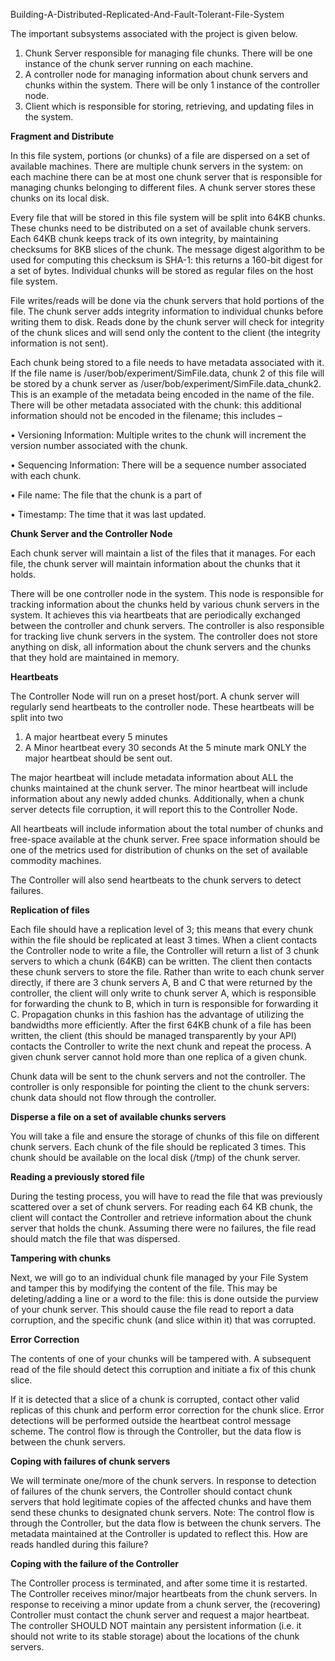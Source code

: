 Building-A-Distributed-Replicated-And-Fault-Tolerant-File-System

The important subsystems associated with the project is given below.

  1. Chunk Server responsible for managing file chunks. There will be one instance of the chunk
     server running on each machine.
  2. A controller node for managing information about chunk servers and chunks within the system.
     There will be only 1 instance of the controller node.
  3. Client which is responsible for storing, retrieving, and updating files in the system.

**Fragment and Distribute**

In this file system, portions (or chunks) of a file are dispersed on a set of available machines. There
are multiple chunk servers in the system: on each machine there can be at most one chunk server that
is responsible for managing chunks belonging to different files. A chunk server stores these chunks on
its local disk.

Every file that will be stored in this file system will be split into 64KB chunks. These chunks need to be
distributed on a set of available chunk servers. Each 64KB chunk keeps track of its own integrity, by
maintaining checksums for 8KB slices of the chunk. The message digest algorithm to be used for
computing this checksum is SHA-1: this returns a 160-bit digest for a set of bytes. Individual chunks
will be stored as regular files on the host file system.

File writes/reads will be done via the chunk servers that hold portions of the file. The chunk server adds
integrity information to individual chunks before writing them to disk. Reads done by the chunk server
will check for integrity of the chunk slices and will send only the content to the client (the integrity
information is not sent).

Each chunk being stored to a file needs to have metadata associated with it. If the file name is
/user/bob/experiment/SimFile.data, chunk 2 of this file will be stored by a chunk server as
/user/bob/experiment/SimFile.data_chunk2. This is an example of the metadata being encoded in
the name of the file. There will be other metadata associated with the chunk: this additional information
should not be encoded in the filename; this includes –

  • Versioning Information: Multiple writes to the chunk will increment the version number
    associated with the chunk.
    
  • Sequencing Information: There will be a sequence number associated with each chunk.
  
  • File name: The file that the chunk is a part of
  
  • Timestamp: The time that it was last updated.
  

**Chunk Server and the Controller Node**

Each chunk server will maintain a list of the files that it manages. For each file, the chunk server will
maintain information about the chunks that it holds.

There will be one controller node in the system. This node is responsible for tracking information about
the chunks held by various chunk servers in the system. It achieves this via heartbeats that are
periodically exchanged between the controller and chunk servers. The controller is also responsible for
tracking live chunk servers in the system. The controller does not store anything on disk, all information
about the chunk servers and the chunks that they hold are maintained in memory.

**Heartbeats**

The Controller Node will run on a preset host/port. A chunk server will regularly send heartbeats to the
controller node. These heartbeats will be split into two
  1. A major heartbeat every 5 minutes
  2. A Minor heartbeat every 30 seconds
At the 5 minute mark ONLY the major heartbeat should be sent out.

The major heartbeat will include metadata information about ALL the chunks maintained at the chunk
server. The minor heartbeat will include information about any newly added chunks. Additionally, when
a chunk server detects file corruption, it will report this to the Controller Node.

All heartbeats will include information about the total number of chunks and free-space available at the
chunk server. Free space information should be one of the metrics used for distribution of chunks on
the set of available commodity machines.

The Controller will also send heartbeats to the chunk servers to detect failures.

**Replication of files**

Each file should have a replication level of 3; this means that every chunk within the file should be
replicated at least 3 times. When a client contacts the Controller node to write a file, the Controller will
return a list of 3 chunk servers to which a chunk (64KB) can be written. The client then contacts these
chunk servers to store the file. Rather than write to each chunk server directly, if there are 3 chunk
servers A, B and C that were returned by the controller, the client will only write to chunk server A,
which is responsible for forwarding the chunk to B, which in turn is responsible for forwarding it C.
Propagation chunks in this fashion has the advantage of utilizing the bandwidths more efficiently. After
the first 64KB chunk of a file has been written, the client (this should be managed transparently by your
API) contacts the Controller to write the next chunk and repeat the process. A given chunk server cannot
hold more than one replica of a given chunk.

Chunk data will be sent to the chunk servers and not the controller. The controller is only responsible
for pointing the client to the chunk servers: chunk data should not flow through the controller.

**Disperse a file on a set of available chunks servers**

You will take a file and ensure the storage of chunks of this file on different chunk servers. Each chunk
of the file should be replicated 3 times. This chunk should be available on the local disk (/tmp) of the
chunk server.

**Reading a previously stored file**

During the testing process, you will have to read the file that was previously scattered over a set of
chunk servers. For reading each 64 KB chunk, the client will contact the Controller and retrieve
information about the chunk server that holds the chunk. Assuming there were no failures, the file read
should match the file that was dispersed.

**Tampering with chunks**

Next, we will go to an individual chunk file managed by your File System and tamper this by modifying
the content of the file. This may be deleting/adding a line or a word to the file: this is done outside the
purview of your chunk server. This should cause the file read to report a data corruption, and the specific
chunk (and slice within it) that was corrupted.

**Error Correction**

The contents of one of your chunks will be tampered with. A subsequent read of the file should detect
this corruption and initiate a fix of this chunk slice.

If it is detected that a slice of a chunk is corrupted, contact other valid replicas of this chunk and perform
error correction for the chunk slice. Error detections will be performed outside the heartbeat control
message scheme. The control flow is through the Controller, but the data flow is between the chunk
servers.

**Coping with failures of chunk servers**

We will terminate one/more of the chunk servers. In response to detection of failures of the chunk
servers, the Controller should contact chunk servers that hold legitimate copies of the affected chunks
and have them send these chunks to designated chunk servers. Note: The control flow is through the
Controller, but the data flow is between the chunk servers.
The metadata maintained at the Controller is updated to reflect this. How are reads handled during this
failure?

**Coping with the failure of the Controller**

The Controller process is terminated, and after some time it is restarted. The Controller receives
minor/major heartbeats from the chunk servers. In response to receiving a minor update from a chunk
server, the (recovering) Controller must contact the chunk server and request a major heartbeat. The
controller SHOULD NOT maintain any persistent information (i.e. it should not write to its stable storage)
about the locations of the chunk servers.
